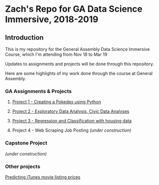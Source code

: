 # Zach's Repo for GA Data Science Immersive, 2018-2019 #

## Introduction ## 

This is my repository for the General Assembly Data Science Immersive Course, which I'm attending from Nov 18 to Mar 19

Updates to assignments and projects will be done through this repository. 

Here are some highlights of my work done through the course at General Assembly. 

### GA Assignments & Projects ### 

1. [Project 1 - Creating a Pokedex using Python](https://github.com/zacharyang/dsi-sg-6/blob/master/Project-1/project-1-zach.ipynb)

2. [Project 2 - Exploratory Data Analysis, Civic Data Analyses](https://github.com/zacharyang/dsi-sg-6/blob/master/Project-2/project-2-zach.ipynb)

3. [Project 3 - Regression and Classification with housing data](https://github.com/zacharyang/dsi-sg-6/blob/master/Project-3/project-03-zach.ipynb)

4. Project 4 - Web Scraping Job Posting *(under construction)*

### Capstone Project ### 

*(under construction)*

### Other projects ###

[Predicting iTunes movie listing prices](https://github.com/zacharyang/movies-project)
